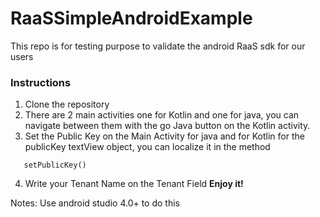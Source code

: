# RaaSSimpleAndroidExample
This repo is for testing purpose to validate the android RaaS sdk for our users

### Instructions

1. Clone the repository
2. There are 2 main activities one for Kotlin and one for java, you can navigate between them with the go Java button on the Kotlin activity.
3. Set the Public Key on the Main Activity for java and for Kotlin for the publicKey textView object, you can localize it in the method
```
   setPublicKey()
```
4. Write your Tenant Name on the Tenant Field
**Enjoy it!**

Notes: Use android studio 4.0+ to do this
